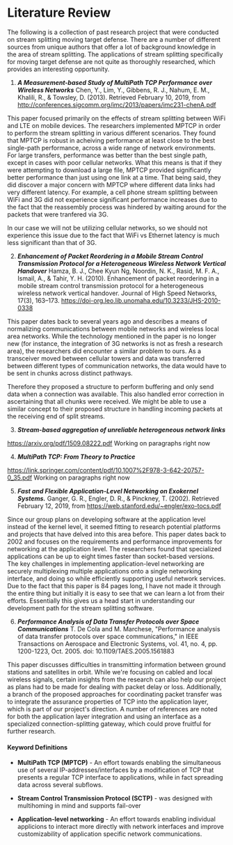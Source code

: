# Literature Review

The following is a collection of past research project that were conducted on stream splitting moving target defense. There are a number of different sources from unique authors that offer a lot of background knowledge in the area of stream splitting. The applications of stream splitting specifically for moving target defense are not quite as thoroughly researched, which provides an interesting opportunity.

1. ***A Measurement-based Study of MultiPath TCP Performance over Wireless Networks*** Chen, Y., Lim, Y., Gibbens, R. J., Nahum, E. M., Khalili, R., & Towsley, D. (2013). Retrieved February 10, 2019, from http://conferences.sigcomm.org/imc/2013/papers/imc231-chenA.pdf

This paper focused primarily on the effects of stream splitting between WiFi and LTE on mobile devices. The researchers implemented MPTCP in order to perform the stream splitting in various different scenarios. They found that MPTCP is robust in acheiving performance at least close to the best single-path performance, across a wide range of network environments. For large transfers, performance was better than the best single path, except in cases with poor cellular networks. What this means is that if they were attempting to download a large file, MPTCP provided significantly better performance than just using one link at a time. That being said, they did discover a major concern with MPTCP where different data links had very different latency. For example, a cell phone stream splitting between WiFi and 3G did not experience significant performance increases due to the fact that the reassembly process was hindered by waiting around for the packets that were tranfered via 3G.

In our case we will not be utilizing cellular networks, so we should not experience this issue due to the fact that WiFi vs Ethernet latency is much less significant than that of 3G. 


2. ***Enhancement of Packet Reordering in a Mobile Stream Control Transmission Protocol for a Heterogeneous Wireless Network Vertical Handover***
Hamza, B. J., Chee Kyun Ng, Noordin, N. K., Rasid, M. F. A., Ismail, A., & Tahir, Y. H. (2010). Enhancement of packet reordering in a mobile stream control transmission protocol for a heterogeneous wireless network vertical handover. Journal of High Speed Networks, 17(3), 163–173. https://doi-org.leo.lib.unomaha.edu/10.3233/JHS-2010-0338

This paper dates back to several years ago and describes a means of normalizing communications between mobile networks and wireless local area networks. While the technology mentioned in the paper is no longer new (for instance, the integration of 3G networks is not as fresh a research area), the researchers did encounter a similar problem to ours. As a transceiver moved between cellular towers and data was transferred between different types of communication networks, the data would have to be sent in chunks across distinct pathways.

Therefore they proposed a structure to perform buffering and only send data when a connection was available. This also handled error correction in ascertaining that all chunks were received. We might be able to use a similar concept to their proposed structure in handling incoming packets at the receiving end of split streams.


3. ***Stream-based aggregation of unreliable heterogeneous network links***

https://arxiv.org/pdf/1509.08222.pdf
Working on paragraphs right now



4. ***MultiPath TCP: From Theory to Practice***

https://link.springer.com/content/pdf/10.1007%2F978-3-642-20757-0_35.pdf
Working on paragraphs right now

5. ***Fast and Flexible Application-Level Networking on Exokernel Systems.*** Ganger, G. R., Engler, D. R., & Pinckney, T. (2002). Retrieved February 12, 2019, from https://web.stanford.edu/~engler/exo-tocs.pdf

Since our group plans on developing software at the application level instead of the kernel level, it seemed fitting to research potential platforms and projects that have delved into this area before. This paper dates back to 2002 and focuses on the requirements and performance improvements for networking at the application level. The researchers found that specialized applications can be up to eight times faster than socket-based versions. The key challenges in implementing application-level networking are securely multiplexing multiple applications onto a single networking interface, and doing so while efficiently supporting useful network services. Due to the fact that this paper is 84 pages long, I have not made it through the entire thing but initially it is easy to see that we can learn a lot from their efforts. Essentially this gives us a head start in understanding our development path for the stream splitting software.

6. ***Performance Analysis of Data Transfer Protocols over Space Communications***
T. De Cola and M. Marchese, "Performance analysis of data transfer protocols over space communications," in IEEE Transactions on Aerospace and Electronic Systems, vol. 41, no. 4, pp. 1200-1223, Oct. 2005.
doi: 10.1109/TAES.2005.1561883

This paper discusses difficulties in transmitting information between ground stations and satellites in orbit. While we're focusing on cabled and local wireless signals, certain insights from the research can also help our project as plans had to be made for dealing with packet delay or loss. Additionally, a branch of the proposed approaches for coordinating packet transfer was to integrate the assurance properties of TCP into the application layer, which is part of our project's direction. A number of references are noted for both the application layer integration and using an interface as a specialized connection-splitting gateway, which could prove fruitful for further research.


#### Keyword Definitions
* **MultiPath TCP (MPTCP)** -  An effort towards enabling the simultaneous use of several IP-addresses/interfaces by a modification of 
TCP that presents a regular TCP interface to applications, while in fact spreading data across several subflows.

* **Stream Control Transmission Protocol (SCTP)** -  was designed with multihoming in mind and supports fail-over
* **Application-level networking** - An effort towards enabling individual applicions to interact more directly with network interfaces and improve customizability of application specific network communications.

